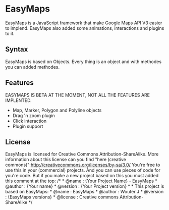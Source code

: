 # EasyMaps
EasyMaps is a JavaScript framework that make Google Maps API V3 easier to implend. EasyMaps also added some animations, interactions and plugins to it.

## Syntax
EasyMaps is based on Objects. Every thing is an object and with methodes you can added methodes.

## Features
EASYMAPS IS BETA AT THE MOMENT, NOT ALL THE FEATURES ARE IMPLENTED.
- Map, Marker, Polygon and Polyline objects
- Drag 'n zoom plugin
- Click interaction
- Plugin support

## License
EasyMaps is licensed for Creative Commons Attribution-ShareAlike. More information about this license can you find "here (creative commons)":http://creativecommons.org/licenses/by-sa/3.0/
You're free to use this in your (commercial) projects. And you can use pieces of code for you're code. But if you make a new project based on this you must added this comment at the top:
	/\*
	 \* @name	: \{Your Project Name\} - EasyMaps
	 \* @author	: \{Your name\}
	 \* @version	: \{Your Project version\}
	 \* 
	 \* This project is based on EasyMaps:
	 \* @name	: EasyMaps
	 \* @author	: Wouter J
	 \* @version	: \{EasyMaps versions\}
	 \* @license	: Creative commons Attribution-ShareAlike
	 \*/
